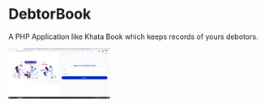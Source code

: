 # DebtorBook
A PHP Application like Khata Book which keeps records of yours debotors.

<img src="./screenshots/1.png" width="200" height="100"/>
